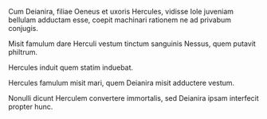 Cum Deianira, filiae Oeneus et uxoris Hercules, vidisse Iole juveniam bellulam adductam esse, coepit machinari rationem ne ad privabum conjugis.

Misit famulum dare Herculi vestum tinctum sanguinis Nessus, quem putavit philtrum.

Hercules induit quem statim induebat.

Hercules famulum misit mari, quem Deianira misit adductere vestum.

Nonulli dicunt Herculem convertere immortalis, sed Deianira ipsam interfecit propter hunc. 
